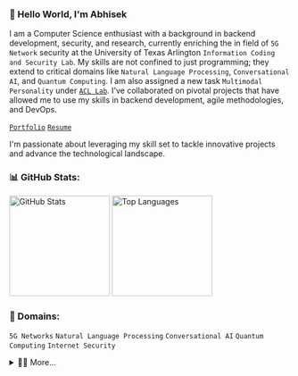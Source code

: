 ### 👋 Hello World, I'm Abhisek

I am a Computer Science enthusiast with a background in backend development, security, and research, currently enriching the in field of `5G Network` security at the University of Texas Arlington `Information Coding and Security Lab`. My skills are not confined to just programming; they extend to critical domains like `Natural Language Processing`, `Conversational AI`, and `Quantum Computing`. I am also assigned a new task `Multimodal Personality` under [`ACL Lab`](https://acl-group.github.io/). I've collaborated on pivotal projects that have allowed me to use my skills in backend development, agile methodologies, and DevOps. 

[`Portfolio`](https://www.abhisekjha.com.np/) [`Resume`]([https://www.abhisekjha.com.np/](https://drive.google.com/file/d/1L7UM-z5xRRSd6ie7xSVDUukModBxB13Q/view)) 


I'm passionate about leveraging my skill set to tackle innovative projects and advance the technological landscape.

### 📊 GitHub Stats:

<p>
  <img src="https://github-readme-stats.vercel.app/api?username=abhisekjha&show_icons=true&theme=light" alt="GitHub Stats" height="180em"/>
  <img src="https://github-readme-stats.vercel.app/api/top-langs/?username=abhisekjha&theme=light" alt="Top Languages" height="180em"/>
</p>

### 💼 Domains:
`5G Networks` `Natural Language Processing` `Conversational AI` `Quantum Computing` `Internet Security` 

<details>
<summary>👨‍🚀  More...</summary>
       
![Visitor Count](https://komarev.com/ghpvc/?username=abhisekjha&color=blue)

### 💻 Programming Languages:
<p>
  <img src="https://upload.wikimedia.org/wikipedia/en/3/30/Java_programming_language_logo.svg" alt="Java" width="30" height="30"/>
  <img src="https://simpleicons.org/icons/python.svg" alt="Python" width="30" height="30"/>
  <img src="https://simpleicons.org/icons/cplusplus.svg" alt="C++" width="30" height="30"/>
  <img src="https://simpleicons.org/icons/csharp.svg" alt="C#" width="30" height="30"/>
  <img src="https://simpleicons.org/icons/php.svg" alt="PHP" width="30" height="30"/>
</p>

### 🌐 Web Development:
<p>
  <img src="https://simpleicons.org/icons/html5.svg" alt="HTML5" width="30" height="30"/>
  <img src="https://simpleicons.org/icons/css3.svg" alt="CSS3" width="30" height="30"/>
  <img src="https://simpleicons.org/icons/javascript.svg" alt="JavaScript" width="30" height="30"/>
</p>

### 🗄️ Databases:
<p>
  <img src="https://simpleicons.org/icons/mongodb.svg" alt="MongoDB" width="30" height="30"/>
  <img src="https://simpleicons.org/icons/mysql.svg" alt="MySQL" width="30" height="30"/>
</p>

### 🛠️ Infrastructure/Automation Tools:
<p>
  <img src="https://simpleicons.org/icons/googlecloud.svg" alt="Google Cloud" width="30" height="30"/>
  <img src="https://simpleicons.org/icons/kubernetes.svg" alt="Kubernetes" width="30" height="30"/>
  <img src="https://simpleicons.org/icons/docker.svg" alt="Docker" width="30" height="30"/>
  <img src="https://simpleicons.org/icons/github.svg" alt="GitHub" width="30" height="30"/>
  <img src="https://simpleicons.org/icons/jenkins.svg" alt="Jenkins" width="30" height="30"/>
</p>

<img src="https://github-readme-streak-stats.herokuapp.com/?user=abhisekjha&theme=dark" alt="GitHub Streak Stats" height="180em"/>
  <a href="https://github.com/abhisekjha">
    <img height="180em" src="https://github-profile-trophy.vercel.app/?username=abhisekjha&theme=dark" alt="Abhisek's GitHub Trophies" />
  </a>
</p>

</details>

